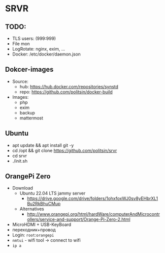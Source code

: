 # SRVR

## TODO:

- TLS users: (999:999)
- File mon
- LogRotate: nginx, exim, ...
- Docker: /etc/docker/daemon.json

## Dokcer-images

- Source:
  - hub: https://hub.docker.com/repositories/synstd
  - repo: https://github.com/politsin/docker-build
- Images:
  - php
  - exim
  - backup
  - mattermost

## Ubuntu

- apt update && apt install git -y
- cd /opt && git clone https://github.com/politsin/srvr
- cd srvr
- ./init.sh

## OrangePi Zero

- Download
  - Ubuntu 22.04 LTS jammy server
    - https://drive.google.com/drive/folders/1ohxfoxWJ0sv8yEHbrXL1Bu2RkBhuCMup
  - Alternatives
    - http://www.orangepi.org/html/hardWare/computerAndMicrocontrollers/service-and-support/Orange-Pi-Zero-2.html
- MicroHDMI + USB-KeyBoard
- переходник+провод
- Login: `root`:`orangepi`
- `nmtui` - wifi tool -> connect to wifi
- `ip a`
